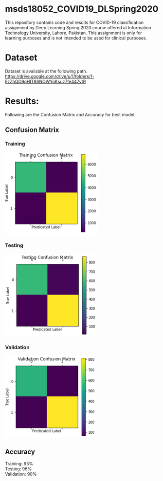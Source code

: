 # msds18052_COVID19_DLSpring2020
This repository contains code and results for COVID-19 classification assignment by Deep Learning Spring 2020 course offered at Information Technology University, Lahore, Pakistan. This assignment is only for learning purposes and is not intended to be used for clinical purposes.

# Dataset
Dataset is available at the following path.
https://drive.google.com/drive/u/1/folders/1-FzZhQO9oHIT9SNOWYoKsuz7fe447vtR

# Results:
Following are the Confusion Matrix and Accuracy for best model.
## Confusion Matrix
### Training
![Training Confusion Matrix](results/training-confusion-matrix.png)

### Testing
![Testing Confusion Matrix](results/testing-confusion-matrix.png)

### Validation
![Validation Confusion Matrix](results/validation-confusion-matrix.png)

## Accuracy
Training: 95%
<br/>
Testing: 96%
<br/>
Validation: 90%

